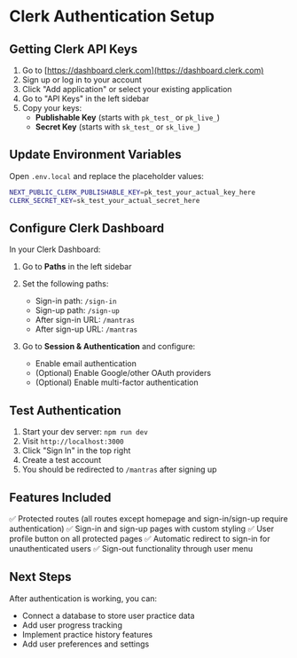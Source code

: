 # Clerk Authentication Setup

## Getting Clerk API Keys

1. Go to [https://dashboard.clerk.com](https://dashboard.clerk.com)
2. Sign up or log in to your account
3. Click "Add application" or select your existing application
4. Go to "API Keys" in the left sidebar
5. Copy your keys:
   - **Publishable Key** (starts with `pk_test_` or `pk_live_`)
   - **Secret Key** (starts with `sk_test_` or `sk_live_`)

## Update Environment Variables

Open `.env.local` and replace the placeholder values:

```bash
NEXT_PUBLIC_CLERK_PUBLISHABLE_KEY=pk_test_your_actual_key_here
CLERK_SECRET_KEY=sk_test_your_actual_secret_here
```

## Configure Clerk Dashboard

In your Clerk Dashboard:

1. Go to **Paths** in the left sidebar
2. Set the following paths:
   - Sign-in path: `/sign-in`
   - Sign-up path: `/sign-up`
   - After sign-in URL: `/mantras`
   - After sign-up URL: `/mantras`

3. Go to **Session & Authentication** and configure:
   - Enable email authentication
   - (Optional) Enable Google/other OAuth providers
   - (Optional) Enable multi-factor authentication

## Test Authentication

1. Start your dev server: `npm run dev`
2. Visit `http://localhost:3000`
3. Click "Sign In" in the top right
4. Create a test account
5. You should be redirected to `/mantras` after signing up

## Features Included

✅ Protected routes (all routes except homepage and sign-in/sign-up require authentication)
✅ Sign-in and sign-up pages with custom styling
✅ User profile button on all protected pages
✅ Automatic redirect to sign-in for unauthenticated users
✅ Sign-out functionality through user menu

## Next Steps

After authentication is working, you can:
- Connect a database to store user practice data
- Add user progress tracking
- Implement practice history features
- Add user preferences and settings
